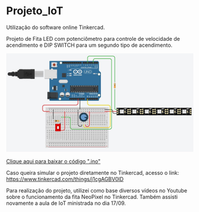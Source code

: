 # Projeto_IoT
 Utilização do software online Tinkercad.

 Projeto de Fita LED com potenciômetro para controle de velocidade de acendimento e DIP SWITCH para um segundo tipo de acendimento.

<img src="Projeto_IoT_FitaLED.JPG">

<a href="projeto_iot_fitaled1.ino">Clique aqui para baixar o código ".ino"</a>

 Caso queira simular o projeto diretamente no Tinkercad, acesso o link: https://www.tinkercad.com/things/j1cgAGBV0lD

 Para realização do projeto, utilizei como base diversos vídeos no Youtube sobre o funcionamento da fita NeoPixel no Tinkercad. Também assisti novamente a aula de IoT ministrada no dia 17/09.

